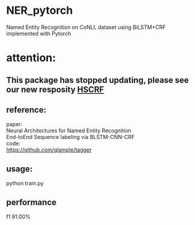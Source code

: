 # NER_pytorch
Named Entity Recognition on CoNLL dataset using BiLSTM+CRF implemented with Pytorch


# attention:

## This package has stopped updating, please see our new resposity [HSCRF](https://github.com/ZhixiuYe/HSCRF-pytorch)


## reference:<br />

   paper:<br />
           Neural Architectures for Named Entity Recognition<br />
           End-toEnd Sequence labeling via BLSTM-CNN-CRF<br />
   code:<br />
           https://github.com/glample/tagger<br />
## usage:
   python train.py<br />

## performance

   f1 91.00%

